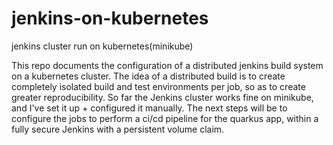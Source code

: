 # jenkins-on-kubernetes
jenkins cluster run on kubernetes(minikube)


This repo documents the configuration of a distributed jenkins build system on a kubernetes cluster. The idea of a distributed build is to create completely isolated build and test environments per job, so as to create greater reproducibility. So far the Jenkins cluster works fine on minikube, and I've set it up + configured it manually. The next steps will be to configure the jobs to perform a ci/cd pipeline for the quarkus app, within a fully secure Jenkins with a persistent volume claim.